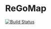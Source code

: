 # ReGoMap

[![Build Status](https://travis-ci.org/hermawan22/regomap.svg?branch=master)](https://travis-ci.org/hermawan22/regomap)